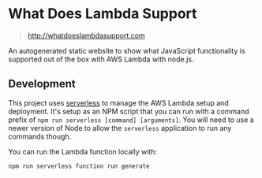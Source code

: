 # What Does Lambda Support

> http://whatdoeslambdasupport.com

An autogenerated static website to show what JavaScript functionality is
supported out of the box with AWS Lambda with node.js.


## Development

This project uses [serverless](http://www.serverless.com) to manage the AWS
Lambda setup and deployment. It's setup as an NPM script that you can run with
a command prefix of `npm run serverless [command] [arguments]`. You will need to
use a newer version of Node to allow the `serverless` application to run any
commands though.

You can run the Lambda function locally with:

```bash
npm run serverless function run generate
```

